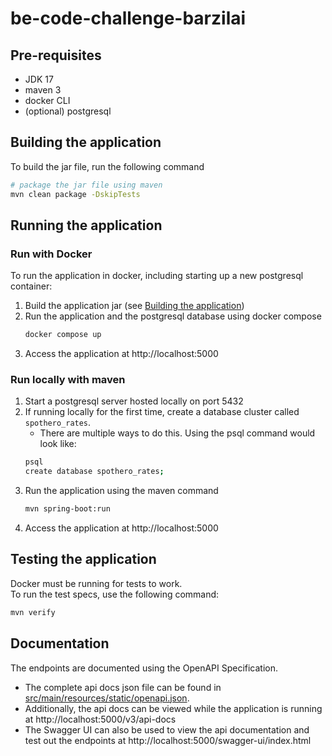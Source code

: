 # be-code-challenge-barzilai

## Pre-requisites
- JDK 17
- maven 3
- docker CLI
- (optional) postgresql

## Building the application
To build the jar file, run the following command
```bash
# package the jar file using maven
mvn clean package -DskipTests
```

## Running the application
### Run with Docker
To run the application in docker, including starting up a new postgresql container:
1. Build the application jar (see [Building the application](#building-the-application))
2. Run the application and the postgresql database using docker compose
    ```bash
    docker compose up
    ```
3. Access the application at http://localhost:5000

### Run locally with maven
1. Start a postgresql server hosted locally on port 5432
2. If running locally for the first time, create a database cluster called `spothero_rates`.
   - There are multiple ways to do this. Using the psql command would look like:
   ```bash
   psql
   create database spothero_rates;
   ```
3. Run the application using the maven command
    ```bash
   mvn spring-boot:run
    ```
4. Access the application at http://localhost:5000

## Testing the application
Docker must be running for tests to work.  
To run the test specs, use the following command:
```bash
mvn verify
```

## Documentation
The endpoints are documented using the OpenAPI Specification.   
- The complete api docs json file can be found in [src/main/resources/static/openapi.json](src/main/resources/static/openapi.json).
- Additionally, the api docs can be viewed while the application is running at http://localhost:5000/v3/api-docs
- The Swagger UI can also be used to view the api documentation and test out the endpoints at http://localhost:5000/swagger-ui/index.html